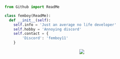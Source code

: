 ```py
from Github import ReadMe

class femboy(ReadMe):
  def __init__(self):
    self.info = 'Just an average no life developer'
    self.hobby = 'Annoying discord'
    self.contact = {
        'Discord': 'femboy11'
    }
```

<p align="center">
  <img src="https://komarev.com/ghpvc/?username=femboy11&style=flat-square&color=fbdc9b" />
</p>
